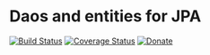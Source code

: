 Daos and entities for JPA
=========================

[![Build Status](https://travis-ci.org/dontdrinkandroot/persistence.jpa.java.svg?branch=master)](https://travis-ci.org/dontdrinkandroot/persistence.jpa.java)
[![Coverage Status](https://coveralls.io/repos/github/dontdrinkandroot/persistence.jpa.java/badge.svg?branch=master)](https://coveralls.io/github/dontdrinkandroot/persistence.jpa.java?branch=master)
[![Donate](https://img.shields.io/badge/Donate-PayPal-green.svg)](https://www.paypal.com/cgi-bin/webscr?cmd=_donations&business=W9NAXW8YAZ4D6&item_name=persistence.jpa.java%20Donation&currency_code=EUR)
